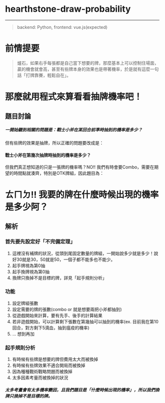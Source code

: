 # hearthstone-draw-probability
----
> backend: Python, frontend: vue.js(expected)

# 前情提要
> 爐石，如果右手每張都是自己當下想要的牌，那麼基本上可以控制住場面，贏的機會就會高，甚至有些牌本身的效果也是帶著機率，於是就有這麼一句話「打牌靠賽，輕鬆自在」。

# 那麼就用程式來算看看抽牌機率吧！

## 題目討論
##### 一開始聽到相關的問題是：戰士小斧在某回合前準時抽到的機率是多少？

但有些牌的效果是抽牌，所以正確的問題要改成是：

#### 戰士小斧在第幾次抽牌時抽到的機率是多少？
但我們真正想知道的只是一張牌的機率嗎？NO!! 我們有時會要Combo，需要在期望的時間點就湊齊，特別是OTK牌組，因此題目為：

# ㄊㄇㄉ!! 我要的牌在什麼時候出現的機率是多少阿？

## 解析
### 首先要先設定好「不完備定理」
 1. 這裡沒有補牌的狀況，從頭到尾固定數量的牌組，一開始說多少就是多少！說好30就是30，50就是50，一個子都不能多也不能少。
 2. 起手牌視為第0抽
 3. 起手換牌視為第0抽
 4. 換牌只換掉不是目標的牌，詳見「起手規則分析」

### 功能
 1. 設定牌組張數
 2. 設定需要的牌的張數(combo or 就是想要兩把小斧都抽到)
 3. 從遊戲開始來計算，要有先手、後手的計算結果
 4. 若非遊戲開始，可以計算剩下張數在第幾抽可以抽到的機率(ex. 目前我在第10回合，對方剩下5滴血，抽到瘟疫的機率)
 5. ... 想到再加

### 起手規則分析
 1. 有時候有些牌是想要的牌但費用太大而被換掉
 2. 有時候有些牌效果不適合開局而被換掉
 3. 因為種種戰術戰略問題而被換掉
 4. 太多因素考量而被換掉的狀況
 
##### 太多考量會有太多機率變因，且我們題目是「什麼時候出現的機率」，所以我們換牌只換掉不是目標的牌。

